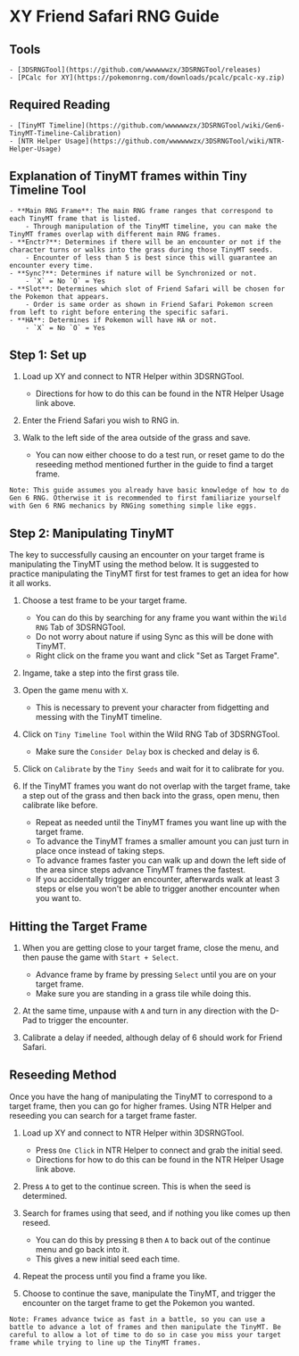 # XY Friend Safari RNG Guide

## Tools

    - [3DSRNGTool](https://github.com/wwwwwwzx/3DSRNGTool/releases)
    - [PCalc for XY](https://pokemonrng.com/downloads/pcalc/pcalc-xy.zip)

## Required Reading

    - [TinyMT Timeline](https://github.com/wwwwwwzx/3DSRNGTool/wiki/Gen6-TinyMT-Timeline-Calibration)
    - [NTR Helper Usage](https://github.com/wwwwwwzx/3DSRNGTool/wiki/NTR-Helper-Usage)

## Explanation of TinyMT frames within Tiny Timeline Tool

    - **Main RNG Frame**: The main RNG frame ranges that correspond to each TinyMT frame that is listed.
        - Through manipulation of the TinyMT timeline, you can make the TinyMT frames overlap with different main RNG frames.
    - **Enctr?**: Determines if there will be an encounter or not if the character turns or walks into the grass during those TinyMT seeds.
        - Encounter of less than 5 is best since this will guarantee an encounter every time.
    - **Sync?**: Determines if nature will be Synchronized or not.
        - `X` = No `O` = Yes
    - **Slot**: Determines which slot of Friend Safari will be chosen for the Pokemon that appears.
        - Order is same order as shown in Friend Safari Pokemon screen from left to right before entering the specific safari.
    - **HA**: Determines if Pokemon will have HA or not.
        - `X` = No `O` = Yes

## Step 1: Set up

1. Load up XY and connect to NTR Helper within 3DSRNGTool.

   - Directions for how to do this can be found in the NTR Helper Usage link above.

2. Enter the Friend Safari you wish to RNG in.

3. Walk to the left side of the area outside of the grass and save.

   - You can now either choose to do a test run, or reset game to do the reseeding method mentioned further in the guide to find a target frame.

```
Note: This guide assumes you already have basic knowledge of how to do Gen 6 RNG. Otherwise it is recommended to first familiarize yourself with Gen 6 RNG mechanics by RNGing something simple like eggs.
```

## Step 2: Manipulating TinyMT

The key to successfully causing an encounter on your target frame is manipulating the TinyMT using the method below. It is suggested to practice manipulating the TinyMT first for test frames to get an idea for how it all works.

1. Choose a test frame to be your target frame.

   - You can do this by searching for any frame you want within the `Wild RNG` Tab of 3DSRNGTool.
   - Do not worry about nature if using Sync as this will be done with TinyMT.
   - Right click on the frame you want and click "Set as Target Frame".

2. Ingame, take a step into the first grass tile.

3. Open the game menu with `X`.

   - This is necessary to prevent your character from fidgetting and messing with the TinyMT timeline.

4. Click on `Tiny Timeline Tool` within the Wild RNG Tab of 3DSRNGTool.

   - Make sure the `Consider Delay` box is checked and delay is 6.

5. Click on `Calibrate` by the `Tiny Seeds` and wait for it to calibrate for you.

6. If the TinyMT frames you want do not overlap with the target frame, take a step out of the grass and then back into the grass, open menu, then calibrate like before.

   - Repeat as needed until the TinyMT frames you want line up with the target frame.
   - To advance the TinyMT frames a smaller amount you can just turn in place once instead of taking steps.
   - To advance frames faster you can walk up and down the left side of the area since steps advance TinyMT frames the fastest.
   - If you accidentally trigger an encounter, afterwards walk at least 3 steps or else you won't be able to trigger another encounter when you want to.

## Hitting the Target Frame

1. When you are getting close to your target frame, close the menu, and then pause the game with `Start + Select`.

   - Advance frame by frame by pressing `Select` until you are on your target frame.
   - Make sure you are standing in a grass tile while doing this.

2. At the same time, unpause with `A` and turn in any direction with the D-Pad to trigger the encounter.

3. Calibrate a delay if needed, although delay of 6 should work for Friend Safari.

## Reseeding Method

Once you have the hang of manipulating the TinyMT to correspond to a target frame, then you can go for higher frames. Using NTR Helper and reseeding you can search for a target frame faster.

1. Load up XY and connect to NTR Helper within 3DSRNGTool.

   - Press `One Click` in NTR Helper to connect and grab the initial seed.
   - Directions for how to do this can be found in the NTR Helper Usage link above.

2. Press `A` to get to the continue screen. This is when the seed is determined.

3. Search for frames using that seed, and if nothing you like comes up then reseed.

   - You can do this by pressing `B` then `A` to back out of the continue menu and go back into it.
   - This gives a new initial seed each time.

4. Repeat the process until you find a frame you like.

5. Choose to continue the save, manipulate the TinyMT, and trigger the encounter on the target frame to get the Pokemon you wanted.

```
Note: Frames advance twice as fast in a battle, so you can use a battle to advance a lot of frames and then manipulate the TinyMT. Be careful to allow a lot of time to do so in case you miss your target frame while trying to line up the TinyMT frames.
```
